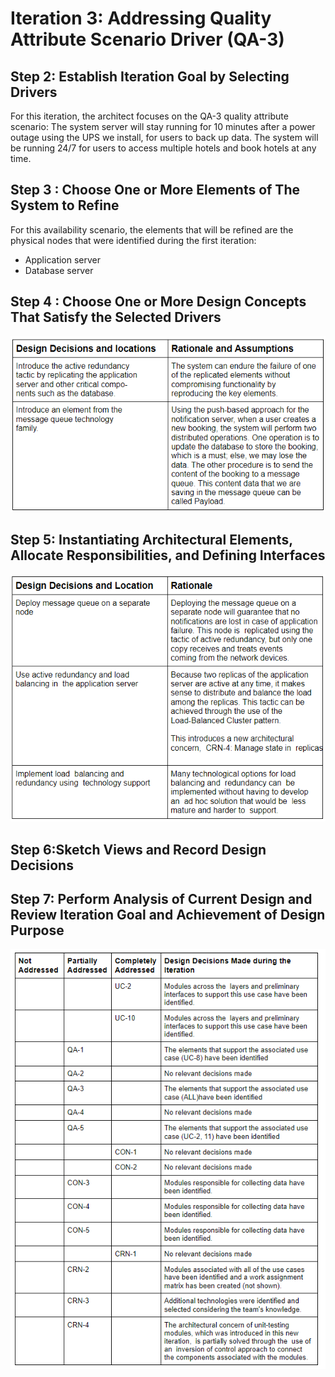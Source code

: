 # **Iteration 3:  Addressing Quality Attribute Scenario Driver (QA-3)**

## **Step 2: Establish Iteration Goal by Selecting Drivers**
For this iteration, the  architect  focuses  on  the  QA-3  quality  attribute  scenario: 
The system server will stay running for 10 minutes after a power outage using the UPS we install, for users to back up data. The system will be running 24/7 for users to access multiple hotels and book hotels at any time.

## **Step 3 : Choose One or More Elements of The System to Refine**
For  this  availability  scenario,  the  elements  that  will  be refined  are  the  physical 
nodes that were identified during the first iteration: 
- Application server 
- Database server 

## **Step 4 : Choose One or More Design Concepts That Satisfy the Selected Drivers**
![This is an image](https://github.com/TanujPatel/SoftDesign_Project/blob/main/Iteration%203/Tables/Step4Table.PNG?raw=true)

## **Step 5: Instantiating Architectural Elements, Allocate Responsibilities, and Defining  Interfaces**
![This is an image](https://github.com/TanujPatel/SoftDesign_Project/blob/main/Iteration%203/Tables/Step5Table.PNG?raw=true)

## **Step 6:Sketch Views and Record Design Decisions**

## **Step 7: Perform Analysis of Current Design and Review Iteration Goal and Achievement of Design Purpose**
![This is an image](https://github.com/TanujPatel/SoftDesign_Project/blob/main/Iteration%203/Tables/Step7Table.PNG?raw=true)


